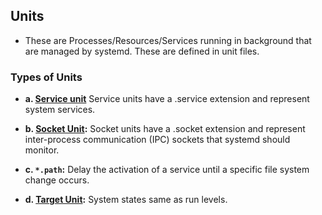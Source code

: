 ## Units
- These are Processes/Resources/Services running in background that are managed by systemd. These are defined in unit files.

### Types of Units
- **a. [Service unit](Services)** Service units have a .service extension and represent system services.

- **b. [Socket Unit](Sockets):** Socket units have a .socket extension and represent inter-process communication (IPC) sockets that systemd should monitor. 

- **c. `*.path`:** Delay the activation of a service until a specific file system change occurs.
 
- **d. [Target Unit](Target_Unit):** System states same as run levels.
